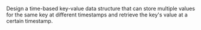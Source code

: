 
 Design a time-based key-value data structure that can store multiple values for
 the same key at different timestamps and retrieve the key's value at a certain
 timestamp.
